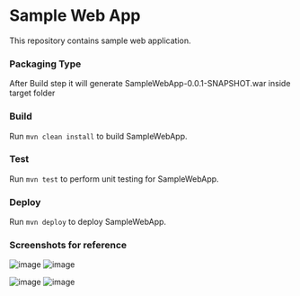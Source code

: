 Sample Web App
====================
This repository contains sample web application. 

### Packaging Type
After Build step it will generate SampleWebApp-0.0.1-SNAPSHOT.war inside target folder

### Build
Run `mvn clean install` to build SampleWebApp.

### Test
Run `mvn test` to perform unit testing for SampleWebApp.

### Deploy
Run `mvn deploy` to deploy SampleWebApp.

### Screenshots for reference
![image](https://user-images.githubusercontent.com/24701958/105182139-b4945d00-5b52-11eb-8f51-5fa26091eb5d.png)
![image](https://user-images.githubusercontent.com/24701958/105182354-f1605400-5b52-11eb-9428-7dc6a7a20a36.png)

![image](https://user-images.githubusercontent.com/24701958/105182550-2a002d80-5b53-11eb-9505-733e5dc080ee.png)
![image](https://user-images.githubusercontent.com/24701958/105183039-bdd1f980-5b53-11eb-87f5-e113e5376cfc.png)

